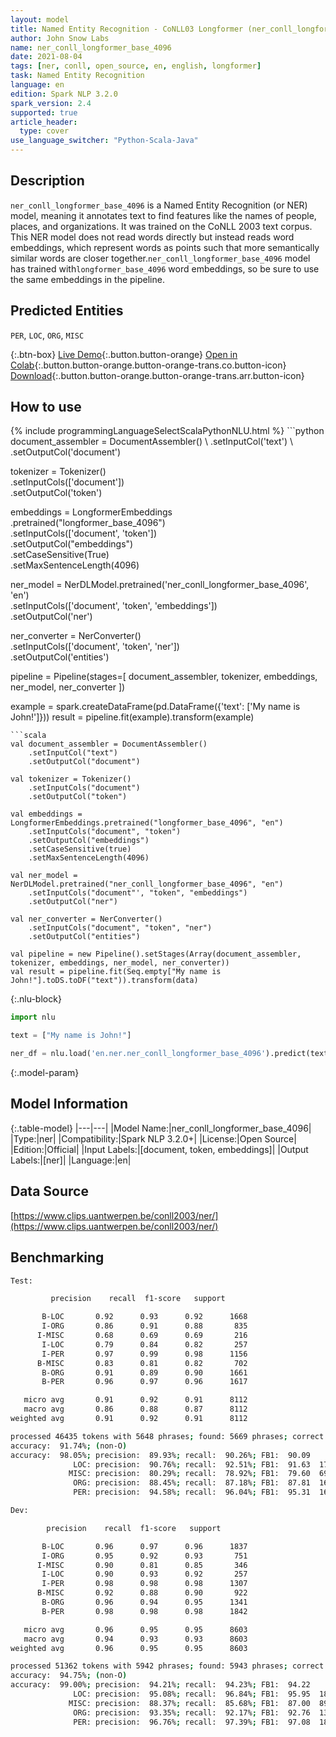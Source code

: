 ```yaml
---
layout: model
title: Named Entity Recognition - CoNLL03 Longformer (ner_conll_longformer_base_4096)
author: John Snow Labs
name: ner_conll_longformer_base_4096
date: 2021-08-04
tags: [ner, conll, open_source, en, english, longformer]
task: Named Entity Recognition
language: en
edition: Spark NLP 3.2.0
spark_version: 2.4
supported: true
article_header:
  type: cover
use_language_switcher: "Python-Scala-Java"
---
```


## Description

`ner_conll_longformer_base_4096` is a Named Entity Recognition (or NER) model, meaning it annotates text to find features like the names of people, places, and organizations. It was trained on the CoNLL 2003 text corpus. This NER model does not read words directly but instead reads word embeddings, which represent words as points such that more semantically similar words are closer together.`ner_conll_longformer_base_4096` model has trained with`longformer_base_4096` word embeddings, so be sure to use the same embeddings in the pipeline.

## Predicted Entities

`PER`, `LOC`, `ORG`, `MISC`

{:.btn-box}
[Live Demo](https://demo.johnsnowlabs.com/public/NER_EN){:.button.button-orange}
[Open in Colab](https://colab.research.google.com/github/JohnSnowLabs/spark-nlp-workshop/blob/master/tutorials/streamlit_notebooks/NER_EN.ipynb){:.button.button-orange.button-orange-trans.co.button-icon}
[Download](https://s3.amazonaws.com/auxdata.johnsnowlabs.com/public/models/ner_conll_longformer_base_4096_en_3.2.0_2.4_1628081396660.zip){:.button.button-orange.button-orange-trans.arr.button-icon}

## How to use



<div class="tabs-box" markdown="1">
{% include programmingLanguageSelectScalaPythonNLU.html %}
```python
document_assembler = DocumentAssembler() \
    .setInputCol('text') \
    .setOutputCol('document')

tokenizer = Tokenizer() \
    .setInputCols(['document']) \
    .setOutputCol('token')

embeddings = LongformerEmbeddings\
      .pretrained("longformer_base_4096")\
      .setInputCols(['document', 'token'])\
      .setOutputCol("embeddings")\
      .setCaseSensitive(True)\
      .setMaxSentenceLength(4096)

ner_model = NerDLModel.pretrained('ner_conll_longformer_base_4096', 'en') \
    .setInputCols(['document', 'token', 'embeddings']) \
    .setOutputCol('ner')

ner_converter = NerConverter() \
    .setInputCols(['document', 'token', 'ner']) \
    .setOutputCol('entities')

pipeline = Pipeline(stages=[
    document_assembler,
    tokenizer,
    embeddings,
    ner_model,
    ner_converter
])

example = spark.createDataFrame(pd.DataFrame({'text': ['My name is John!']}))
result = pipeline.fit(example).transform(example)
```
```scala
val document_assembler = DocumentAssembler() 
    .setInputCol("text") 
    .setOutputCol("document")

val tokenizer = Tokenizer() 
    .setInputCols("document") 
    .setOutputCol("token")

val embeddings = LongformerEmbeddings.pretrained("longformer_base_4096", "en")
    .setInputCols("document", "token") 
    .setOutputCol("embeddings")
    .setCaseSensitive(true)
    .setMaxSentenceLength(4096)

val ner_model = NerDLModel.pretrained("ner_conll_longformer_base_4096", "en") 
    .setInputCols("document"', "token", "embeddings") 
    .setOutputCol("ner")

val ner_converter = NerConverter() 
    .setInputCols("document", "token", "ner") 
    .setOutputCol("entities")

val pipeline = new Pipeline().setStages(Array(document_assembler, tokenizer, embeddings, ner_model, ner_converter))
val result = pipeline.fit(Seq.empty["My name is John!"].toDS.toDF("text")).transform(data)
```

{:.nlu-block}
```python
import nlu

text = ["My name is John!"]

ner_df = nlu.load('en.ner.ner_conll_longformer_base_4096').predict(text, output_level='token')
```
</div>

{:.model-param}
## Model Information

{:.table-model}
|---|---|
|Model Name:|ner_conll_longformer_base_4096|
|Type:|ner|
|Compatibility:|Spark NLP 3.2.0+|
|License:|Open Source|
|Edition:|Official|
|Input Labels:|[document, token, embeddings]|
|Output Labels:|[ner]|
|Language:|en|

## Data Source

[https://www.clips.uantwerpen.be/conll2003/ner/](https://www.clips.uantwerpen.be/conll2003/ner/)

## Benchmarking

```bash
Test:

         precision    recall  f1-score   support

       B-LOC       0.92      0.93      0.92      1668
       I-ORG       0.86      0.91      0.88       835
      I-MISC       0.68      0.69      0.69       216
       I-LOC       0.79      0.84      0.82       257
       I-PER       0.97      0.99      0.98      1156
      B-MISC       0.83      0.81      0.82       702
       B-ORG       0.91      0.89      0.90      1661
       B-PER       0.96      0.97      0.96      1617

   micro avg       0.91      0.92      0.91      8112
   macro avg       0.86      0.88      0.87      8112
weighted avg       0.91      0.92      0.91      8112

processed 46435 tokens with 5648 phrases; found: 5669 phrases; correct: 5098.
accuracy:  91.74%; (non-O)
accuracy:  98.05%; precision:  89.93%; recall:  90.26%; FB1:  90.09
              LOC: precision:  90.76%; recall:  92.51%; FB1:  91.63  1700
             MISC: precision:  80.29%; recall:  78.92%; FB1:  79.60  690
              ORG: precision:  88.45%; recall:  87.18%; FB1:  87.81  1637
              PER: precision:  94.58%; recall:  96.04%; FB1:  95.31  1642

Dev:

        precision    recall  f1-score   support

       B-LOC       0.96      0.97      0.96      1837
       I-ORG       0.95      0.92      0.93       751
      I-MISC       0.90      0.81      0.85       346
       I-LOC       0.90      0.93      0.92       257
       I-PER       0.98      0.98      0.98      1307
      B-MISC       0.92      0.88      0.90       922
       B-ORG       0.96      0.94      0.95      1341
       B-PER       0.98      0.98      0.98      1842

   micro avg       0.96      0.95      0.95      8603
   macro avg       0.94      0.93      0.93      8603
weighted avg       0.96      0.95      0.95      8603

processed 51362 tokens with 5942 phrases; found: 5943 phrases; correct: 5599.
accuracy:  94.75%; (non-O)
accuracy:  99.00%; precision:  94.21%; recall:  94.23%; FB1:  94.22
              LOC: precision:  95.08%; recall:  96.84%; FB1:  95.95  1871
             MISC: precision:  88.37%; recall:  85.68%; FB1:  87.00  894
              ORG: precision:  93.35%; recall:  92.17%; FB1:  92.76  1324
              PER: precision:  96.76%; recall:  97.39%; FB1:  97.08  1854
```